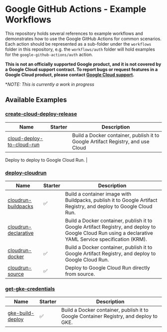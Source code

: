 # Google GitHub Actions - Example Workflows

This repository holds several references to example workflows and demonstrates how to use the Google GitHub Actions for common scenarios. Each action should be represented as a sub-folder under the `workflows` folder in this repository, e.g. the `workflows/auth` folder will hold examples for the `google-github-actions/auth` action.

**This is not an officially supported Google product, and it is not covered by a
Google Cloud support contract. To report bugs or request features in a Google
Cloud product, please contact [Google Cloud
support](https://cloud.google.com/support).**

**NOTE: This is currently a work in progress*

## Available Examples

### [create-cloud-deploy-release](workflows/create-cloud-deploy-release/README.md)

| Name                                                         | Starter                   | Description      |
| ------------------------------------------------------------ | ------------------------- | ---------------- |
|[cloud-deploy-to-cloud-run](workflows/create-cloud-deploy-release/cloud-deploy-to-cloud-run.yml) |  | Build a Docker container, publish it to Google Artifact Registry, and use Cloud 

Deploy to deploy to Google Cloud Run. |

### [deploy-cloudrun](workflows/deploy-cloudrun/README.md)

| Name                                                         | Starter                   | Description      |
| ------------------------------------------------------------ | ------------------------- | ---------------- |
|[cloudrun-buildpacks](workflows/deploy-cloudrun/cloudrun-buildpacks.yml) | ✅ | Build a container image with Buildpacks, publish it to Google Artifact Registry, and deploy to Google Cloud Run. |
|[cloudrun-declarative](workflows/deploy-cloudrun/cloudrun-declarative.yml) |  | Build a Docker container, publish it to Google Artifact Registry, and deploy to Google Cloud Run using a declarative YAML Service specification (KRM). |
|[cloudrun-docker](workflows/deploy-cloudrun/cloudrun-docker.yml) | ✅ | Build a Docker container, publish it to Google Artifact Registry, and deploy to Google Cloud Run. |
|[cloudrun-source](workflows/deploy-cloudrun/cloudrun-source.yml) | ✅ | Deploy to Google Cloud Run directly from source. |

### [get-gke-credentials](workflows/get-gke-credentials/README.md)

| Name                                                         | Starter                   | Description      |
| ------------------------------------------------------------ | ------------------------- | ---------------- |
|[gke-build-deploy](workflows/get-gke-credentials/gke-build-deploy.yml) | ✅ | Build a Docker container, publish it to Google Container Registry, and deploy to GKE. |



